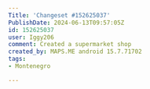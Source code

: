 ```yaml
---
Title: 'Changeset #152625037'
PublishDate: 2024-06-13T09:57:05Z
id: 152625037
user: Iggy206
comment: Created a supermarket shop
created_by: MAPS.ME android 15.7.71702
tags:
- Montenegro

---
```

